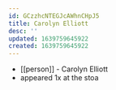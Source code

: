 ```yaml
---
id: GCzzhcNTEGJcAWhnCHpJ5
title: Carolyn Elliott
desc: ''
updated: 1639759645922
created: 1639759645922
---
```



- [[person]] - Carolyn Elliott
- appeared 1x at the stoa
